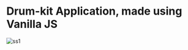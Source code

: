 
# Drum-kit Application, made using Vanilla JS

![ss1](https://user-images.githubusercontent.com/64016811/137901244-54b4f230-c700-43f3-b9dd-0e1084a56f1c.png)
